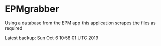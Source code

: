 # EPMgrabber
Using a database from the EPM app this application scrapes the files as required


Latest backup: Sun Oct 6 10:58:01 UTC 2019
